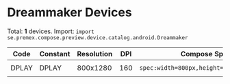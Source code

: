 # Dreammaker Devices

Total: **1** devices. Import: `import se.premex.compose.preview.device.catalog.android.Dreammaker`

| Code | Constant | Resolution | DPI | Compose Spec | Preview Usage |
|------|----------|------------|-----|-------------|---------------|
| DPLAY | DPLAY | 800x1280 | 160 | `spec:width=800px,height=1280px,dpi=160` | `@Preview(device = Dreammaker.DPLAY)` |

<!-- Generated automatically. Do not edit manually. -->
